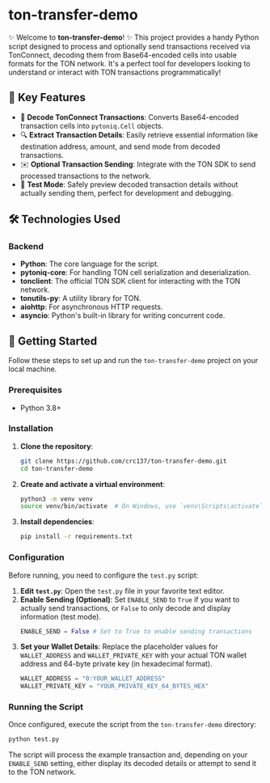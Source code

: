 # ton-transfer-demo

✨ Welcome to **ton-transfer-demo**! ✨ This project provides a handy Python script designed to process and optionally send transactions received via TonConnect, decoding them from Base64-encoded cells into usable formats for the TON network. It's a perfect tool for developers looking to understand or interact with TON transactions programmatically!

## 🚀 Key Features

*   🔄 **Decode TonConnect Transactions**: Converts Base64-encoded transaction cells into `pytoniq.Cell` objects.
*   🔍 **Extract Transaction Details**: Easily retrieve essential information like destination address, amount, and send mode from decoded transactions.
*   ✉️ **Optional Transaction Sending**: Integrate with the TON SDK to send processed transactions to the network.
*   🧪 **Test Mode**: Safely preview decoded transaction details without actually sending them, perfect for development and debugging.

## 🛠️ Technologies Used

### Backend

*   **Python**: The core language for the script.
*   **pytoniq-core**: For handling TON cell serialization and deserialization.
*   **tonclient**: The official TON SDK client for interacting with the TON network.
*   **tonutils-py**: A utility library for TON.
*   **aiohttp**: For asynchronous HTTP requests.
*   **asyncio**: Python's built-in library for writing concurrent code.

## 🚀 Getting Started

Follow these steps to set up and run the `ton-transfer-demo` project on your local machine.

### Prerequisites

*   Python 3.8+

### Installation

1.  **Clone the repository**:
    ```bash
    git clone https://github.com/crc137/ton-transfer-demo.git
    cd ton-transfer-demo
    ```

2.  **Create and activate a virtual environment**:
    ```bash
    python3 -m venv venv
    source venv/bin/activate  # On Windows, use `venv\Scripts\activate`
    ```

3.  **Install dependencies**:
    ```bash
    pip install -r requirements.txt
    ```

### Configuration

Before running, you need to configure the `test.py` script:

1.  **Edit `test.py`**: Open the `test.py` file in your favorite text editor.
2.  **Enable Sending (Optional)**:
    Set `ENABLE_SEND` to `True` if you want to actually send transactions, or `False` to only decode and display information (test mode).
    ```python
    ENABLE_SEND = False # Set to True to enable sending transactions
    ```
3.  **Set your Wallet Details**:
    Replace the placeholder values for `WALLET_ADDRESS` and `WALLET_PRIVATE_KEY` with your actual TON wallet address and 64-byte private key (in hexadecimal format).
    ```python
    WALLET_ADDRESS = "0:YOUR_WALLET_ADDRESS"
    WALLET_PRIVATE_KEY = "YOUR_PRIVATE_KEY_64_BYTES_HEX"
    ```

### Running the Script

Once configured, execute the script from the `ton-transfer-demo` directory:

```bash
python test.py
```

The script will process the example transaction and, depending on your `ENABLE_SEND` setting, either display its decoded details or attempt to send it to the TON network.
